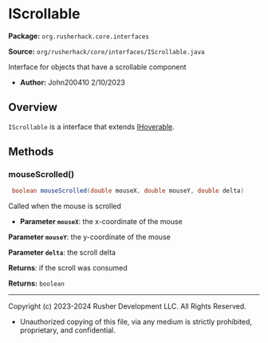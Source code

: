# IScrollable

**Package:** `org.rusherhack.core.interfaces`

**Source:** `org/rusherhack/core/interfaces/IScrollable.java`

Interface for objects that have a scrollable component
* **Author:** John200410 2/10/2023



## Overview

`IScrollable` is a interface that extends [IHoverable](IHoverable.md).

## Methods

### mouseScrolled()

```java
 boolean mouseScrolled(double mouseX, double mouseY, double delta)
```

Called when the mouse is scrolled
* **Parameter `mouseX`**: the x-coordinate of the mouse


**Parameter `mouseY`**: the y-coordinate of the mouse


**Parameter `delta`**: the scroll delta


**Returns**: if the scroll was consumed



**Returns:** `boolean`

---

Copyright (c) 2023-2024 Rusher Development LLC. All Rights Reserved.
* Unauthorized copying of this file, via any medium is strictly prohibited, proprietary, and confidential.
